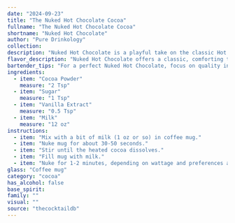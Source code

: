 ```yaml
---
date: "2024-09-23"
title: "The Nuked Hot Chocolate Cocoa"
fullname: "The Nuked Hot Chocolate Cocoa"
shortname: "Nuked Hot Chocolate"
author: "Pure Drinkology"
collection:
description: "Nuked Hot Chocolate is a playful take on the classic Hot Chocolate, a comforting beverage enjoyed for centuries. While its origins are unclear, it likely emerged from the fusion of ancient Aztec cacao drinks and European dairy traditions.  "
flavor_description: "Nuked Hot Chocolate offers a classic, comforting taste.  The cocoa powder provides rich, chocolatey notes, balanced by the sweetness of the sugar.  A subtle hint of vanilla extract adds a touch of warmth and complexity.  The milk provides creaminess and a smooth texture, making it a comforting and satisfying drink. "
bartender_tips: "For a perfect Nuked Hot Chocolate, focus on quality ingredients. Use Dutch-processed cocoa powder for a richer flavor.  Don't over-sweeten, start with less sugar and adjust to taste.  A splash of vanilla extract elevates the flavor.  Finally, heat the milk gently on the stovetop instead of microwaving for a smoother, creamier texture. "
ingredients:
  - item: "Cocoa Powder"
    measure: "2 Tsp"
  - item: "Sugar"
    measure: "1 Tsp"
  - item: "Vanilla Extract"
    measure: "0.5 Tsp"
  - item: "Milk"
    measure: "12 oz"
instructions:
  - item: "Mix with a bit of milk (1 oz or so) in coffee mug."
  - item: "Nuke mug for about 30-50 seconds."
  - item: "Stir until the heated cocoa dissolves."
  - item: "Fill mug with milk."
  - item: "Nuke for 1-2 minutes, depending on wattage and preferences as to burnt mouth parts."
glass: "Coffee mug"
category: "cocoa"
has_alcohol: false
base_spirit:
family: ""
visual: ""
source: "thecocktaildb"
---
```


